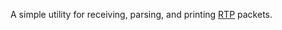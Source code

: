 A simple utility for receiving, parsing, and printing [RTP](http://www.networksorcery.com/enp/protocol/rtp.htm) packets.